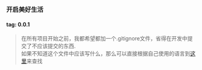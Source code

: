 ### 开启美好生活
#### tag: 0.0.1
> 在所有项目开始之前，我都希望都加一个.gitignore文件，省得在开发中提交了不应该提交的东西.  
> 如果不知道这个文件中应该写什么，那么可以直接根据自己使用的语言到[这里](https://github.com/github/gitignore)来查找  
